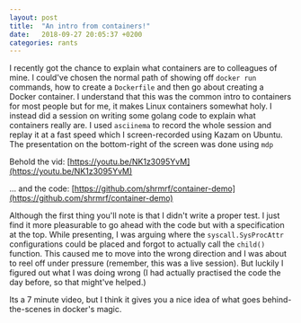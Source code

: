 ```yaml
---
layout: post
title:  "An intro from containers!"
date:   2018-09-27 20:05:37 +0200
categories: rants
---
```

I recently got the chance to explain what containers are to colleagues of mine. I could've chosen the normal path of showing off `docker run` commands, how to create a `Dockerfile` and then go about creating a Docker container. I understand that this was the common intro to containers for most people but for me, it makes Linux containers somewhat holy. I instead did a session on writing some golang code to explain what containers really are. I used `asciinema` to record the whole session and replay it at a fast speed which I screen-recorded using Kazam on Ubuntu. The presentation on the bottom-right of the screen was done using `mdp`

Behold the vid: [https://youtu.be/NK1z3095YvM](https://youtu.be/NK1z3095YvM)

... and the code: [https://github.com/shrmrf/container-demo](https://github.com/shrmrf/container-demo)

Although the first thing you'll note is that I didn't write a proper test. I just find it more pleasurable to go ahead with the code but with a specification at the top. While presenting, I was arguing where the `syscall.SysProcAttr` configurations could be placed and forgot to actually call the `child()` function. This caused me to move into the wrong direction and I was about to reel off under pressure (remember, this was a live session). But luckily I figured out what I was doing wrong (I had actually practised the code the day before, so that might've helped.)

Its a 7 minute video, but I think it gives you a nice idea of what goes behind-the-scenes in docker's magic.
